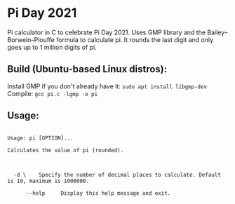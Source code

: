 # Pi Day 2021
Pi calculator in C to celebrate Pi Day 2021. Uses GMP library and the Bailey–Borwein–Plouffe formula to calculate pi.
It rounds the last digit and only goes up to 1 million digits of pi.

## Build (Ubuntu-based Linux distros):
Install GMP if you don't already have it: `sudo apt install libgmp-dev` <br />
Compile: `gcc pi.c -lgmp -o pi`

## Usage:
<code>
Usage: pi [OPTION]...<br/>
Calculates the value of pi (rounded).<br/>
<br/>
  -d \<digits\>    Specify the number of decimal places to calculate. Default is 10, maximum is 1000000.<br/>
      --help     Display this help message and exit.<br/>
</code>
